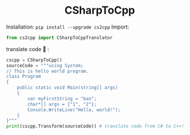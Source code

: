 <h1 align="center">CSharpToCpp</h1>

Installation: ```pip install --upgrade cs2cpp```
Import:
```python
from cs2cpp import CSharpToCppTranslator
```

 translate code :eyes: :
```python
cscpp = CSharpToCpp()
sourceCode = """using System;
// This is hello world program.
class Program
{
    public static void Main(string[] args)
    {
        var myFirstString = "ban";
        char*[] args = {"1", "2"};
        Console.WriteLine("Hello, world!");
    }
}"""
print(cscpp.Transform(sourceCode)) # translate code from C# to C++!
```
